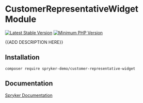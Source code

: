 # CustomerRepresentativeWidget Module
[![Latest Stable Version](https://poser.pugx.org/spryker-demo/customer-representative-widget/v/stable.svg)](https://packagist.org/packages/spryker-demo/customer-representative-widget)
[![Minimum PHP Version](https://img.shields.io/badge/php-%3E%3D%207.4-8892BF.svg)](https://php.net/)

{{ADD DESCRIPTION HERE}}

## Installation

```
composer require spryker-demo/customer-representative-widget
```

## Documentation

[Spryker Documentation](https://academy.spryker.com/developing_with_spryker/module_guide/modules.html)
